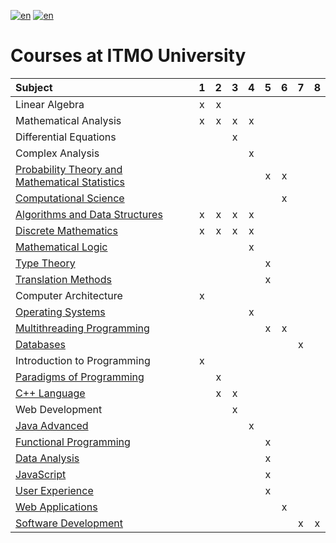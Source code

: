 [![en](https://img.shields.io/badge/lang-en-red.svg)](README.md) [![en](https://img.shields.io/badge/lang-ru-blue.svg)](README.ru.md)

# Courses at ITMO University

| Subject                                                      |  1   |  2   |  3   |  4   |  5   |  6   |  7   |  8   |
| :----------------------------------------------------------- | :--: | :--: | :--: | :--: | :--: | :--: | :--: | :--: |
| Linear Algebra                                               |  x   |  x   |      |      |      |      |      |      |
| Mathematical Analysis                                        |  x   |  x   |  x   |  x   |      |      |      |      |
| Differential Equations                                       |      |      |  x   |      |      |      |      |      |
| Complex Analysis                                             |      |      |      |  x   |      |      |      |      |
| [Probability Theory and Mathematical Statistics](https://github.com/cannor147/itmo-pt) |      |      |      |      |  x   |  x   |      |      |
| [Computational Science](https://github.com/cannor147/itmo-compute) |      |      |      |      |      |  x   |      |      |
| [Algorithms and Data Structures](https://github.com/cannor147/itmo-algo) |  x   |  x   |  x   |  x   |      |      |      |      |
| [Discrete Mathematics](https://github.com/cannor147/itmo-dm) |  x   |  x   |  x   |  x   |      |      |      |      |
| [Mathematical Logic](https://github.com/cannor147/itmo-mathlog) |      |      |      |  x   |      |      |      |      |
| [Type Theory](https://github.com/cannor147/itmo-tt)          |      |      |      |      |  x   |      |      |      |
| [Translation Methods](https://github.com/cannor147/itmo-trans) |      |      |      |      |  x   |      |      |      |
| Computer Architecture                                        |  x   |      |      |      |      |      |      |      |
| [Operating Systems](https://github.com/cannor147/itmo-os)    |      |      |      |  x   |      |      |      |      |
| [Multithreading Programming](https://github.com/cannor147/itmo-mpp) |      |      |      |      |  x   |  x   |      |      |
| [Databases](https://github.com/cannor147/itmo-db)            |      |      |      |      |      |      |  x   |      |
| Introduction to Programming                                  |  x   |      |      |      |      |      |      |      |
| [Paradigms of Programming](https://github.com/cannor147/itmo-prog) |      |  x   |      |      |      |      |      |      |
| [C++ Language](https://github.com/cannor147/itmo-cpp)        |      |  x   |  x   |      |      |      |      |      |
| Web Development                                              |      |      |  x   |      |      |      |      |      |
| [Java Advanced](https://github.com/cannor147/itmo-java)      |      |      |      |  x   |      |      |      |      |
| [Functional Programming](https://github.com/cannor147/itmo-fp) |      |      |      |      |  x   |      |      |      |
| [Data Analysis](https://github.com/cannor147/itmo-da)        |      |      |      |      |  x   |      |      |      |
| [JavaScript](https://github.com/cannor147/itmo-js)           |      |      |      |      |  x   |      |      |      |
| [User Experience](https://github.com/cannor147/itmo-ux)      |      |      |      |      |  x   |      |      |      |
| [Web Applications](https://github.com/cannor147/itmo-webapp) |      |      |      |      |      |  x   |      |      |
| [Software Development](https://github.com/cannor147/itmo-sd) |      |      |      |      |      |      |  x   |  x   |

